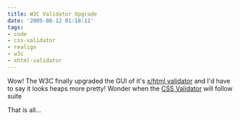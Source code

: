 ```yaml
---
title: W3C Validator Upgrade
date: '2005-08-12 01:18:11'
tags:
- code
- css-validator
- realign
- w3c
- xhtml-validator
---
```


Wow! The W3C finally upgraded the GUI of it's <a href="http://validator.w3.org/">x/html validator</a> and I'd have to say it looks heaps more pretty! Wonder when the <a href="http://jigsaw.w3.org/css-validator/">CSS Validator</a> will follow suite

That is all...
